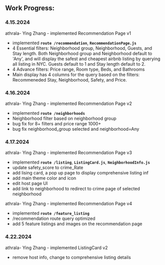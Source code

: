 ## Work Progress:

### 4.15.2024

athrala- Ying Zhang - implemented Recommendation Page v1

- implemented **```route /recommendation```**, **```RecommendationPage.js```**
- 4 Essential filters: Neighborhood group, Neighborhood, Guests, and Stay length. Both Neighborhood group and Neighborhood default to 'Any', and will display the safest and cheapest airbnb listing by querying all listing in NYC. Guests default to 1 and Stay length default to 2.
- 4 Advance filters: Price range, Room type, Beds, and Bathrooms
- Main display has 4 columns for the query based on the filters: Recommeneded Stay, Neighborhood, Safety, and Price.

### 4.16.2024

athrala- Ying Zhang - implemented Recommendation Page v2

- implemented **```route /neighborhoods```**
- Neighborhood filter based on neighborhood group
- bug fix for 8+ filters and price range 1000+
- bug fix neighborhood_group selected and neighborhood=Any

### 4.17.2024

athrala- Ying Zhang - implemented Recommendation Page v3

- implemented **```route /listing```**, **```ListingCard.js```**, **```NeighborhoodInfo.js```**
- update safety_score to crime_Rate
- add lising card, a pop up page to display comprehensive listing inf
- add main theme color and icon
- edit host page UI
- add link to neighborhood to redirect to crime page of selected neighborhood

athrala- Ying Zhang - implemented Recommendation Page v4

- implemented **```route /feature_listing```**
- /recommendation route query optimized
- add 5 feature listings and images on the recommendation page

### 4.22.2024

athrala- Ying Zhang - implemented ListingCard v2

- remove host info, change to comprehensive listing details

